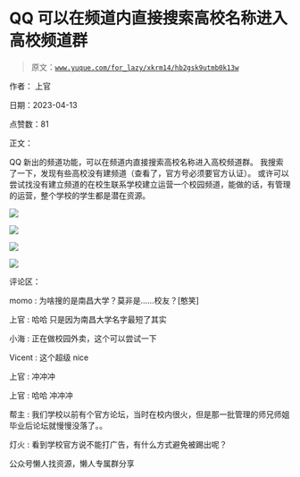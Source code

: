 # QQ 可以在频道内直接搜索高校名称进入高校频道群

> 原文：[`www.yuque.com/for_lazy/xkrm14/hb2gsk9utmb0k13w`](https://www.yuque.com/for_lazy/xkrm14/hb2gsk9utmb0k13w)



作者： 上官



日期：2023-04-13



点赞数：81



正文：



QQ 新出的频道功能，可以在频道内直接搜索高校名称进入高校频道群。 我搜索了一下，发现有些高校没有建频道（查看了，官方号必须要官方认证）。 或许可以尝试找没有建立频道的在校生联系学校建立运营一个校园频道，能做的话，有管理的运营，整个学校的学生都是潜在资源。



![](img/432a96eff9dba642ac3ee3f79f9047b9.png)



![](img/414715db9bfba0aad884dad87e29325c.png)



![](img/ccdbce645bfd7648139d5d96784b7835.png)



![](img/c877f05466834d0aa3ba58ae3a396160.png)



评论区：



momo : 为啥搜的是南昌大学？莫非是……校友？[憨笑]



上官 : 哈哈 只是因为南昌大学名字最短了其实



小海 : 正在做校园外卖，这个可以尝试一下



Vicent : 这个超级 nice



上官 : 冲冲冲



上官 : 哈哈 冲冲冲



帮主 : 我们学校以前有个官方论坛，当时在校内很火，但是那一批管理的师兄师姐毕业后论坛就慢慢没落了。。



灯火 : 看到学校官方说不能打广告，有什么方式避免被踢出呢？



公众号懒人找资源，懒人专属群分享

